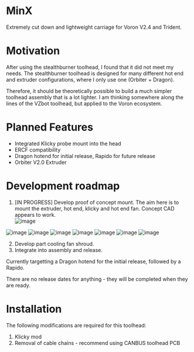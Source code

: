 # MinX
Extremely cut down and lightweight carriage for Voron V2.4 and Trident.

# Motivation
After using the stealthburner toolhead, I found that it did not meet my needs. The stealthburner toolhead is designed for many different hot end and extruder configurations, where I only use one (Orbiter + Dragon).

Therefore, it should be theoretically possible to build a much simpler toolhead assembly that is a lot lighter. I am thinking somewhere along the lines of the VZbot toolhead, but applied to the Voron ecosystem.

# Planned Features
- Integrated Klicky probe mount into the head
- ERCF compatibility
- Dragon hotend for initial release, Rapido for future release
- Orbiter V2.0 Extruder


# Development roadmap
1) [IN PROGRESS] Develop proof of concept mount. The aim here is to mount the extruder, hot end, klicky and hot end fan. Concept CAD appears to work. <br />
![image](https://user-images.githubusercontent.com/12782053/173062311-2f274d69-b048-4eb7-8347-2fae9f4a7e07.png)


![image](https://user-images.githubusercontent.com/12782053/183279373-a055da43-8c66-4c25-acf6-a1d50cb2ec17.png)
![image](https://user-images.githubusercontent.com/12782053/183279377-0118a218-ef77-4142-b4d9-53120669a527.png)
![image](https://user-images.githubusercontent.com/12782053/183279398-2e3ba608-d6ee-4381-8b6c-7e4dd5762536.png)
![image](https://user-images.githubusercontent.com/12782053/183279407-1ac8da6f-45cc-429a-bdc2-b17e870ff0db.png)
![image](https://user-images.githubusercontent.com/12782053/183279418-59e6a3bd-abdd-408a-92bd-c51c0c52500b.png)
![image](https://user-images.githubusercontent.com/12782053/183279426-dcafe0ba-4bee-44b4-8050-5d2f6f574953.png)
![image](https://user-images.githubusercontent.com/12782053/183279430-b140cca3-ffac-4108-bebc-d565dee58619.png)




2)  Develop part cooling fan shroud.
3)  Integrate into assembly and release.

Currently targetting a Dragon hotend for the initial release, followed by a Rapido.

There are no release dates for anything - they will be completed when they are ready.

# Installation
The following modifications are required for this toolhead:
1) Klicky mod
2) Removal of cable chains - recommend using CANBUS toolhead PCB
